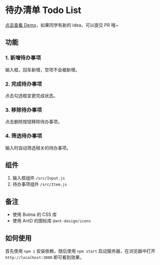 # 待办清单 Todo List

[点击查看 Demo](https://demo.don.red/web-react-01-todo-list)，如果同学有新的 idea，可以提交 PR 哦~

## 功能

### 1. 新增待办事项

输入框，回车新增，空项不会被新增。

### 2. 完成待办事项

点击勾选框变更完成状态。

### 3. 移除待办事项

点击删除按钮移除待办事项。

### 4. 筛选待办事项

输入时自动筛选相关的待办事项。

## 组件

1. 输入框组件 `/src/Input.js`
2. 待办事项组件 `/src/Item.js`

## 备注

- 使用 Bulma 的 CSS 库
- 使用 AntD 的图标库 `@ant-design/icons`

## 如何使用

首先使用 `npm i` 安装依赖，随后使用 `npm start` 启动服务器，在浏览器中打开 `http://localhost:3000` 即可看到效果。
